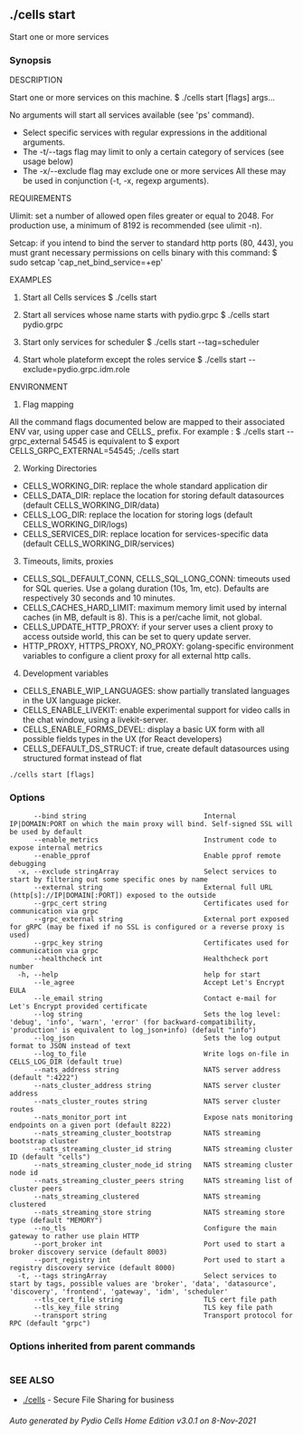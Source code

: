## ./cells start

Start one or more services

### Synopsis


DESCRIPTION

  Start one or more services on this machine. 
  $ ./cells start [flags] args...

  No arguments will start all services available (see 'ps' command).  
   - Select specific services with regular expressions in the additional arguments. 
   - The -t/--tags flag may limit to only a certain category of services (see usage below)
   - The -x/--exclude flag may exclude one or more services
  All these may be used in conjunction (-t, -x, regexp arguments).

REQUIREMENTS
  
  Ulimit: set a number of allowed open files greater or equal to 2048.
  For production use, a minimum of 8192 is recommended (see ulimit -n).

  Setcap: if you intend to bind the server to standard http ports (80, 443), 
  you must grant necessary permissions on cells binary with this command:
  $ sudo setcap 'cap_net_bind_service=+ep' <path to your binary>    

EXAMPLES

  1. Start all Cells services
  $ ./cells start

  2. Start all services whose name starts with pydio.grpc
  $ ./cells start pydio.grpc

  3. Start only services for scheduler
  $ ./cells start --tag=scheduler

  4. Start whole plateform except the roles service
  $ ./cells start --exclude=pydio.grpc.idm.role

ENVIRONMENT

  1. Flag mapping

  All the command flags documented below are mapped to their associated ENV var, using upper case and CELLS_ prefix.
  For example :
  $ ./cells start --grpc_external 54545
  is equivalent to 
  $ export CELLS_GRPC_EXTERNAL=54545; ./cells start

  2. Working Directories 

  - CELLS_WORKING_DIR: replace the whole standard application dir
  - CELLS_DATA_DIR: replace the location for storing default datasources (default CELLS_WORKING_DIR/data)
  - CELLS_LOG_DIR: replace the location for storing logs (default CELLS_WORKING_DIR/logs)
  - CELLS_SERVICES_DIR: replace location for services-specific data (default CELLS_WORKING_DIR/services)

  3. Timeouts, limits, proxies

  - CELLS_SQL_DEFAULT_CONN, CELLS_SQL_LONG_CONN: timeouts used for SQL queries. Use a golang duration (10s, 1m, etc). Defaults are respectively 30 seconds and 10 minutes.
  - CELLS_CACHES_HARD_LIMIT: maximum memory limit used by internal caches (in MB, default is 8). This is a per/cache limit, not global.
  - CELLS_UPDATE_HTTP_PROXY: if your server uses a client proxy to access outside world, this can be set to query update server.
  - HTTP_PROXY, HTTPS_PROXY, NO_PROXY: golang-specific environment variables to configure a client proxy for all external http calls.

  4. Development variables

  - CELLS_ENABLE_WIP_LANGUAGES: show partially translated languages in the UX language picker. 
  - CELLS_ENABLE_LIVEKIT: enable experimental support for video calls in the chat window, using a livekit-server.
  - CELLS_ENABLE_FORMS_DEVEL: display a basic UX form with all possible fields types in the UX (for React developers)
  - CELLS_DEFAULT_DS_STRUCT: if true, create default datasources using structured format instead of flat



```
./cells start [flags]
```

### Options

```
      --bind string                             Internal IP|DOMAIN:PORT on which the main proxy will bind. Self-signed SSL will be used by default
      --enable_metrics                          Instrument code to expose internal metrics
      --enable_pprof                            Enable pprof remote debugging
  -x, --exclude stringArray                     Select services to start by filtering out some specific ones by name
      --external string                         External full URL (http[s]://IP|DOMAIN[:PORT]) exposed to the outside
      --grpc_cert string                        Certificates used for communication via grpc
      --grpc_external string                    External port exposed for gRPC (may be fixed if no SSL is configured or a reverse proxy is used)
      --grpc_key string                         Certificates used for communication via grpc
      --healthcheck int                         Healthcheck port number
  -h, --help                                    help for start
      --le_agree                                Accept Let's Encrypt EULA
      --le_email string                         Contact e-mail for Let's Encrypt provided certificate
      --log string                              Sets the log level: 'debug', 'info', 'warn', 'error' (for backward-compatibility, 'production' is equivalent to log_json+info) (default "info")
      --log_json                                Sets the log output format to JSON instead of text
      --log_to_file                             Write logs on-file in CELLS_LOG_DIR (default true)
      --nats_address string                     NATS server address (default ":4222")
      --nats_cluster_address string             NATS server cluster address
      --nats_cluster_routes string              NATS server cluster routes
      --nats_monitor_port int                   Expose nats monitoring endpoints on a given port (default 8222)
      --nats_streaming_cluster_bootstrap        NATS streaming bootstrap cluster
      --nats_streaming_cluster_id string        NATS streaming cluster ID (default "cells")
      --nats_streaming_cluster_node_id string   NATS streaming cluster node id
      --nats_streaming_cluster_peers string     NATS streaming list of cluster peers
      --nats_streaming_clustered                NATS streaming clustered
      --nats_streaming_store string             NATS streaming store type (default "MEMORY")
      --no_tls                                  Configure the main gateway to rather use plain HTTP
      --port_broker int                         Port used to start a broker discovery service (default 8003)
      --port_registry int                       Port used to start a registry discovery service (default 8000)
  -t, --tags stringArray                        Select services to start by tags, possible values are 'broker', 'data', 'datasource', 'discovery', 'frontend', 'gateway', 'idm', 'scheduler'
      --tls_cert_file string                    TLS cert file path
      --tls_key_file string                     TLS key file path
      --transport string                        Transport protocol for RPC (default "grpc")
```

### Options inherited from parent commands

```
```

### SEE ALSO

* [./cells](./cells)	 - Secure File Sharing for business

###### Auto generated by Pydio Cells Home Edition v3.0.1 on 8-Nov-2021
